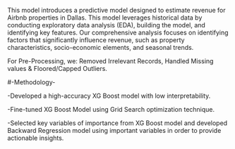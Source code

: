 This model introduces a predictive model designed to estimate revenue for Airbnb properties in Dallas. This model leverages historical data by conducting exploratory data analysis (EDA), building the model, and identifying key features. Our comprehensive analysis focuses on identifying factors that significantly influence revenue, such as property characteristics, socio-economic elements, and seasonal trends.

For Pre-Processing, we: Removed Irrelevant Records, Handled Missing values & Floored/Capped Outliers.

#-Methodology-

-Developed a high-accuracy XG Boost model with low interpretability.

-Fine-tuned XG Boost Model using Grid Search optimization technique.

-Selected key variables of importance from XG Boost model and developed Backward Regression model using important variables in order to provide actionable insights.




